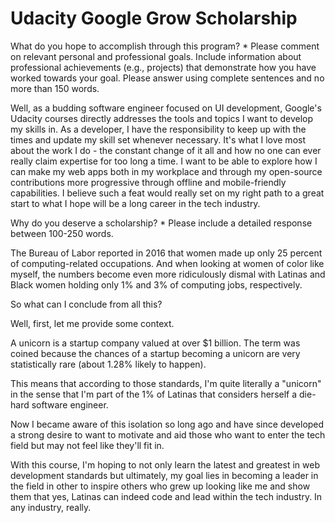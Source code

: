 # Udacity Google Grow Scholarship

What do you hope to accomplish through this program? *
Please comment on relevant personal and professional goals. Include information about professional achievements (e.g., projects) that demonstrate how you have worked towards your goal. Please answer using complete sentences and no more than 150 words.

Well, as a budding software engineer focused on UI development, Google's Udacity courses directly addresses the tools and topics I want to develop my skills in. As a developer, I have the responsibility to keep up with the times and update my skill set whenever necessary. It's what I love most about the work I do - the constant change of it all and how no one can ever really claim expertise for too long a time. I want to be able to explore how I can make my web apps both in my workplace and through my open-source contributions more progressive through offline and mobile-friendly capabilities. I believe such a feat would really set on my right path to a great start to what I hope will be a long career in the tech industry.

Why do you deserve a scholarship? *
Please include a detailed response between 100-250 words.

The Bureau of Labor reported in 2016 that women made up only 25 percent of computing-related occupations. And when looking at women of color like myself, the numbers become even more ridiculously dismal with Latinas and Black women holding only 1% and 3% of computing jobs, respectively.

So what can I conclude from all this?

Well, first, let me provide some context.

A unicorn is a startup company valued at over $1 billion. The term was coined because the chances of a startup becoming a unicorn are very statistically rare (about 1.28% likely to happen).

This means that according to those standards, I'm quite literally a "unicorn" in the sense that I'm part of the 1% of Latinas that considers herself a die-hard software engineer.

Now I became aware of this isolation so long ago and have since developed a strong desire to want to motivate and aid those who want to enter the tech field but may not feel like they'll fit in.

With this course, I'm hoping to not only learn the latest and greatest in web development standards but ultimately, my goal lies in becoming a leader in the field in other to inspire others who grew up looking like me and show them that yes, Latinas can indeed code and lead within the tech industry. In any industry, really.
